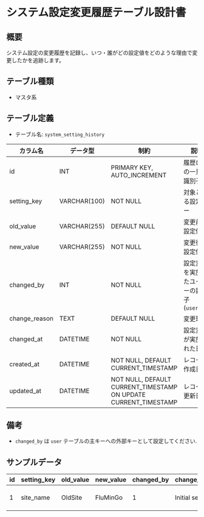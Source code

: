 # システム設定変更履歴テーブル設計書

## 概要
システム設定の変更履歴を記録し、いつ・誰がどの設定値をどのような理由で変更したかを追跡します。

## テーブル種類
- マスタ系

## テーブル定義
- テーブル名: `system_setting_history`

| カラム名       | データ型      | 制約                                      | 説明                                    |
|----------------|---------------|-------------------------------------------|-----------------------------------------|
| id             | INT           | PRIMARY KEY, AUTO_INCREMENT               | 履歴ログの一意な識別子                    |
| setting_key    | VARCHAR(100)  | NOT NULL                                  | 対象となる設定キー                        |
| old_value      | VARCHAR(255)  | DEFAULT NULL                              | 変更前の設定値                           |
| new_value      | VARCHAR(255)  | NOT NULL                                  | 変更後の設定値                           |
| changed_by     | INT           | NOT NULL                                  | 設定変更を実施したユーザーの識別子 (`user.id`) |
| change_reason  | TEXT          | DEFAULT NULL                              | 変更理由                                |
| changed_at     | DATETIME      | NOT NULL                                  | 設定変更が実施された日時                   |
| created_at     | DATETIME      | NOT NULL, DEFAULT CURRENT_TIMESTAMP       | レコード作成日時                         |
| updated_at     | DATETIME      | NOT NULL, DEFAULT CURRENT_TIMESTAMP ON UPDATE CURRENT_TIMESTAMP | レコード更新日時         |

## 備考
- `changed_by` は `user` テーブルの主キーへの外部キーとして設定してください.

## サンプルデータ
| id | setting_key | old_value | new_value | changed_by | change_reason | changed_at           | created_at           |
|----|-------------|-----------|-----------|------------|---------------|----------------------|----------------------|
| 1  | site_name   | OldSite   | FluMinGo  | 1          | Initial setup | 2023-10-02 00:00:00  | 2023-10-02 00:00:00  |
